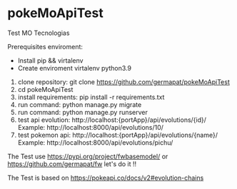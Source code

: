 # pokeMoApiTest
Test MO Tecnologias

Prerequisites enviroment:
* Install pip && virtalenv
* Create enviroment virtalenv python3.9

1. clone repository: git clone https://github.com/germapat/pokeMoApiTest
2. cd pokeMoApiTest
3. install requirements: pip install -r requirements.txt
4. run command: python manage.py migrate
5. run command: python manage.py runserver
6. test api evolution: http://localhost:{portApp}/api/evolutions/{id}/ Example: http://localhost:8000/api/evolutions/10/
7. test pokemon api: http://localhost:{portApp}/api/evolutions/{name}/ Example: http://localhost:8000/api/evolutions/pichu/

The Test use https://pypi.org/project/fwbasemodel/ or https://github.com/germapat/fw let's do it !!

The Test is based on https://pokeapi.co/docs/v2#evolution-chains
